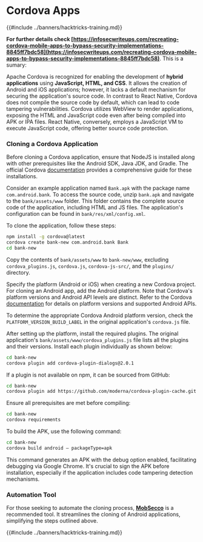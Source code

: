 # Cordova Apps

{{#include ../banners/hacktricks-training.md}}

**For further details check [https://infosecwriteups.com/recreating-cordova-mobile-apps-to-bypass-security-implementations-8845ff7bdc58](https://infosecwriteups.com/recreating-cordova-mobile-apps-to-bypass-security-implementations-8845ff7bdc58)**. This is a sumary:

Apache Cordova is recognized for enabling the development of **hybrid applications** using **JavaScript, HTML, and CSS**. It allows the creation of Android and iOS applications; however, it lacks a default mechanism for securing the application's source code. In contrast to React Native, Cordova does not compile the source code by default, which can lead to code tampering vulnerabilities. Cordova utilizes WebView to render applications, exposing the HTML and JavaScript code even after being compiled into APK or IPA files. React Native, conversely, employs a JavaScript VM to execute JavaScript code, offering better source code protection.

### Cloning a Cordova Application

Before cloning a Cordova application, ensure that NodeJS is installed along with other prerequisites like the Android SDK, Java JDK, and Gradle. The official Cordova [documentation](https://cordova.apache.org/docs/en/11.x/guide/cli/#install-pre-requisites-for-building) provides a comprehensive guide for these installations.

Consider an example application named `Bank.apk` with the package name `com.android.bank`. To access the source code, unzip `bank.apk` and navigate to the `bank/assets/www` folder. This folder contains the complete source code of the application, including HTML and JS files. The application's configuration can be found in `bank/res/xml/config.xml`.

To clone the application, follow these steps:

```bash
npm install -g cordova@latest
cordova create bank-new com.android.bank Bank
cd bank-new
```

Copy the contents of `bank/assets/www` to `bank-new/www`, excluding `cordova_plugins.js`, `cordova.js`, `cordova-js-src/`, and the `plugins/` directory.

Specify the platform (Android or iOS) when creating a new Cordova project. For cloning an Android app, add the Android platform. Note that Cordova's platform versions and Android API levels are distinct. Refer to the Cordova [documentation](https://cordova.apache.org/docs/en/11.x/guide/platforms/android/) for details on platform versions and supported Android APIs.

To determine the appropriate Cordova Android platform version, check the `PLATFORM_VERSION_BUILD_LABEL` in the original application's `cordova.js` file.

After setting up the platform, install the required plugins. The original application's `bank/assets/www/cordova_plugins.js` file lists all the plugins and their versions. Install each plugin individually as shown below:

```bash
cd bank-new
cordova plugin add cordova-plugin-dialogs@2.0.1
```

If a plugin is not available on npm, it can be sourced from GitHub:

```bash
cd bank-new
cordova plugin add https://github.com/moderna/cordova-plugin-cache.git
```

Ensure all prerequisites are met before compiling:

```bash
cd bank-new
cordova requirements
```

To build the APK, use the following command:

```bash
cd bank-new
cordova build android — packageType=apk
```

This command generates an APK with the debug option enabled, facilitating debugging via Google Chrome. It's crucial to sign the APK before installation, especially if the application includes code tampering detection mechanisms.

### Automation Tool

For those seeking to automate the cloning process, **[MobSecco](https://github.com/Anof-cyber/MobSecco)** is a recommended tool. It streamlines the cloning of Android applications, simplifying the steps outlined above.

{{#include ../banners/hacktricks-training.md}}



